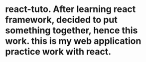 # react-tuto. After learning react framework, decided to put something together, hence this work. this is my web application practice work with react.
